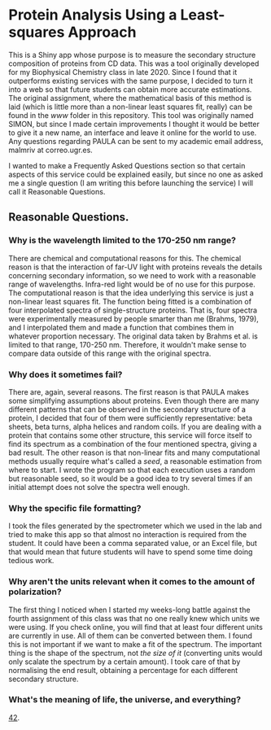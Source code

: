 # Protein Analysis Using a Least-squares Approach
This is a Shiny app whose purpose is to measure the secondary structure composition of proteins from CD data. This was a tool originally developed for my Biophysical Chemistry class in late 2020. Since I found that it outperforms existing services with the same purpose, I decided to turn it into a web so that future students can obtain more accurate estimations. The original assignment, where the mathematical basis of this method is laid (which is little more than a non-linear least squares fit, really) can be found in the *www* folder in this repository. This tool was originally named SIMON, but since I made certain improvements I thought it would be better to give it a new name, an interface and leave it online for the world to use. Any questions regarding PAULA can be sent to my academic email address, malmriv at correo.ugr.es.

I wanted to make a Frequently Asked Questions section so that certain aspects of this service could be explained easily, but since no one as asked me a single question (I am writing this before launching the service) I will call it Reasonable Questions.

## **Reasonable Questions.**
### Why is the wavelength limited to the 170-250 nm range?
There are chemical and computational reasons for this. The chemical reason is that the interaction of far-UV light with proteins reveals the details concerning secondary information, so we need to work with a reasonable range of wavelengths. Infra-red light would be of no use for this purpose. The computational reason is that the idea underlying this service is just a non-linear least squares fit. The function being fitted is a combination of four interpolated spectra of single-structure proteins. That is, four spectra were experimentally measured by people smarter than me (Brahms, 1979), and I interpolated them and made a function that combines them in whatever proportion necessary. The original data taken by Brahms et al. is limited to that range, 170-250 nm. Therefore, it wouldn't make sense to compare data outside of this range with the original spectra.

### Why does it sometimes fail?
There are, again, several reasons. The first reason is that PAULA makes some simplifying assumptions about proteins. Even though there are many different patterns that can be observed in the secondary structure of a protein, I decided that four of them were sufficiently representative: beta sheets, beta turns, alpha helices and random coils. If you are dealing with a protein that contains some other structure, this service will force itself to find its spectrum as a combination of the four mentioned spectra, giving a bad result. The other reason is that non-linear fits and many computational methods usually require what's called a *seed*, a reasonable estimation from where to start. I wrote the program so that each execution uses a random but reasonable seed, so it would be a good idea to try several times if an initial attempt does not solve the spectra well enough. 

### Why the specific file formatting?
I took the files generated by the spectrometer which we used in the lab and tried to make this app so that almost no interaction is required from the student. It could have been a comma separated value, or an Excel file, but that would mean that future students will have to spend some time doing tedious work.

### Why aren't the units relevant when it comes to the amount of polarization?
The first thing I noticed when I started my weeks-long battle against the fourth assignment of this class was that no one really knew which units we were using. If you check online, you will find that at least four different units are currently in use. All of them can be converted between them. I found this is not important if we want to make a fit of the spectrum. The important thing is the shape of the spectrum, not *the size of it* (converting units would only scalate the spectrum by a certain amount). I took care of that by normalising the end result, obtaining a percentage for each different secondary structure.

### What's the meaning of life, the universe, and everything?
[42](https://en.wikipedia.org/wiki/Phrases_from_The_Hitchhiker%27s_Guide_to_the_Galaxy#The_Answer_to_the_Ultimate_Question_of_Life,_the_Universe,_and_Everything_is_42).	
